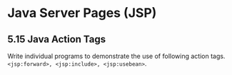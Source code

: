 Java Server Pages (JSP)
=======================

5.15 Java Action Tags
---------------------
Write individual programs to demonstrate the use of following action tags. 
    `<jsp:forward>, <jsp:include>, <jsp:usebean>`.



